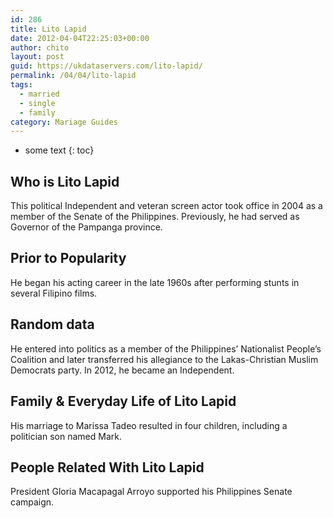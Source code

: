 ```yaml
---
id: 286
title: Lito Lapid
date: 2012-04-04T22:25:03+00:00
author: chito
layout: post
guid: https://ukdataservers.com/lito-lapid/
permalink: /04/04/lito-lapid  
tags:
  - married
  - single
  - family
category: Mariage Guides
---
```


* some text
{: toc}


## Who is  Lito Lapid
                  
                  
                  
This political Independent and veteran screen actor took office in 2004 as a member of the Senate of the Philippines. Previously, he had served as Governor of the Pampanga province.
                  
                
                
                
## Prior to Popularity 
                  
                  
                  
He began his acting career in the late 1960s after performing stunts in several Filipino films.
                  
                
                
                
## Random data 
                  
                  
                  
He entered into politics as a member of the Philippines&#8217; Nationalist People&#8217;s Coalition and later transferred his allegiance to the Lakas-Christian Muslim Democrats party. In 2012, he became an Independent.
                  
                
                
                
## Family & Everyday Life of Lito Lapid
                  
                  
                  
His marriage to Marissa Tadeo resulted in four children, including a politician son named Mark.
                  
                
                
                
## People Related With  Lito Lapid
                  
                  
                  
President Gloria Macapagal Arroyo supported his Philippines Senate campaign.
                  
                
              
            
          
          
          
    
    
  
